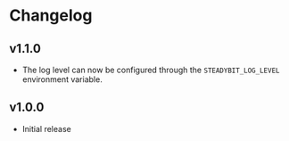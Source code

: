 # Changelog

## v1.1.0

 - The log level can now be configured through the `STEADYBIT_LOG_LEVEL` environment variable.

## v1.0.0

 - Initial release
